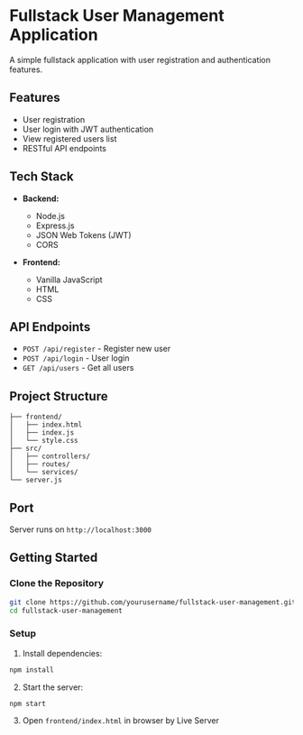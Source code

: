 # Fullstack User Management Application

A simple fullstack application with user registration and authentication features.

## Features

- User registration
- User login with JWT authentication
- View registered users list
- RESTful API endpoints

## Tech Stack

- **Backend:**
  - Node.js
  - Express.js
  - JSON Web Tokens (JWT)
  - CORS

- **Frontend:**
  - Vanilla JavaScript
  - HTML
  - CSS

## API Endpoints

- `POST /api/register` - Register new user
- `POST /api/login` - User login
- `GET /api/users` - Get all users

## Project Structure

```
├── frontend/
│   ├── index.html
│   ├── index.js
│   └── style.css
├── src/
│   ├── controllers/
│   ├── routes/
│   └── services/
└── server.js
```

## Port

Server runs on `http://localhost:3000`

## Getting Started


### Clone the Repository

```bash
git clone https://github.com/yourusername/fullstack-user-management.git
cd fullstack-user-management
```

### Setup

1. Install dependencies:
```bash
npm install
```

2. Start the server:
```bash
npm start
```

3. Open `frontend/index.html` in browser by Live Server
